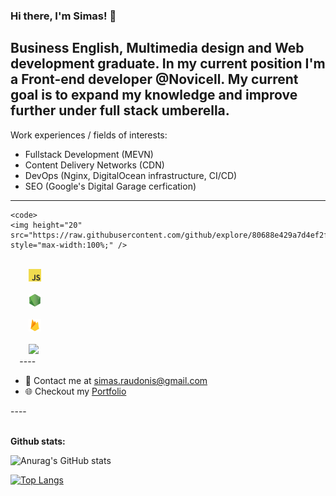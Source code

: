 ### Hi there, I'm Simas! 👋

Business English, Multimedia design and Web development graduate. In my current position I'm a Front-end developer @Novicell.
My current goal is to expand my knowledge and improve further under full stack umberella.
----
Work experiences / fields of interests:
- Fullstack Development (MEVN)
- Content Delivery Networks (CDN)
- DevOps (Nginx, DigitalOcean infrastructure, CI/CD)
- SEO (Google's Digital Garage cerfication)
----
    <code>
    <img height="20" src="https://raw.githubusercontent.com/github/explore/80688e429a7d4ef2fca1e82350fe8e3517d3494d/topics/vue/vue.png" style="max-width:100%;" />
  </code>
    &nbsp;
  <code>
    <img height="20" src="https://raw.githubusercontent.com/github/explore/80688e429a7d4ef2fca1e82350fe8e3517d3494d/topics/javascript/javascript.png" style="max-width:100%;" />
  </code>
   &nbsp;
  <code>
    <img height="20" src="https://raw.githubusercontent.com/github/explore/80688e429a7d4ef2fca1e82350fe8e3517d3494d/topics/nodejs/nodejs.png" style="max-width:100%;" />
  </code>
    &nbsp;
  <code>
    <img height="20" src="https://raw.githubusercontent.com/github/explore/80688e429a7d4ef2fca1e82350fe8e3517d3494d/topics/firebase/firebase.png" style="max-width:100%;" />
  </code>
      &nbsp;
  <code>
    <img height="20" src="https://upload.wikimedia.org/wikipedia/commons/thumb/9/9a/Visual_Studio_Code_1.35_icon.svg/1024px-Visual_Studio_Code_1.35_icon.svg.png" style="max-width:100%;" />
  </code>
----
<ul>
  <li>
    📧 Contact me at <a href="mailto:simas.raudonis@gmail.com">simas.raudonis@gmail.com</a>
  </li>
    <li>
    🌐 Checkout my <a href="https://tutaru99.github.io" target="_blank">Portfolio</a>
  </li>
 </ul>
----
 <br><br> 
    
<p><strong>Github stats:</strong></p>

![Anurag's GitHub stats](https://github-readme-stats.vercel.app/api?username=tutaru99&count_private=true&theme=radical)

[![Top Langs](https://github-readme-stats.vercel.app/api/top-langs/?username=tutaru99&theme=radical)](https://github.com/anuraghazra/github-readme-stats)
